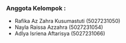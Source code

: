 ### Anggota Kelompok :

- Rafika Az Zahra Kusumastuti (5027231050)
- Nayla Raissa Azzahra (5027231054)
- Adlya Isriena Aftarisya (5027231066)
